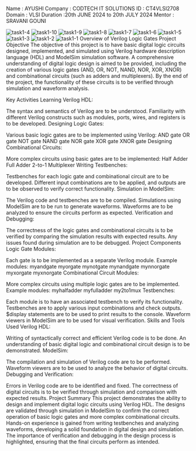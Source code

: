Name : AYUSHI  Company : CODTECH IT SOLUTIONS ID : CT4VLSI2708  Domain : VLSI Duration :20th JUNE 2024 to 20th JULY 2024 Mentor : SRAVANI GOUNI


![task1-4](https://github.com/ayushiraj0/CODTECH-Task1/assets/156299726/1bfd7b3c-78e7-41a4-8d41-4781953677a3)
![task1-10](https://github.com/ayushiraj0/CODTECH-Task1/assets/156299726/950fc1eb-0355-4d64-9df0-2ade78ecb9a3)
![task1-9](https://github.com/ayushiraj0/CODTECH-Task1/assets/156299726/d6d86a9a-89af-43af-91ca-61db8aeb3b13)
![task1-8](https://github.com/ayushiraj0/CODTECH-Task1/assets/156299726/c4f89e1d-7022-443d-ad8a-9dfaeae27391)
![task1-7](https://github.com/ayushiraj0/CODTECH-Task1/assets/156299726/87857ea4-c293-465d-8f86-3d4cb309c5dc)
![task1-6](https://github.com/ayushiraj0/CODTECH-Task1/assets/156299726/5ed4c4d2-0584-4042-a8d8-3a93f736f849)
![task1-5](https://github.com/ayushiraj0/CODTECH-Task1/assets/156299726/b8de4352-a878-4e32-81c3-211ffbaa60c2)
![task1-3](https://github.com/ayushiraj0/CODTECH-Task1/assets/156299726/5cbfac3f-72a4-48d7-a831-3e7da8706a59)
![task1-2](https://github.com/ayushiraj0/CODTECH-Task1/assets/156299726/1fc291b3-1a90-4b93-aafb-e6aca974f525)
![task1-1](https://github.com/ayushiraj0/CODTECH-Task1/assets/156299726/3dda4b49-f151-4111-bb4c-6725e2f321ac)
Overview of Verilog Logic Gates Project
Objective
The objective of this project is to have basic digital logic circuits designed, implemented, and simulated using Verilog hardware description language (HDL) and ModelSim simulation software. A comprehensive understanding of digital logic design is aimed to be provided, including the creation of various logic gates (AND, OR, NOT, NAND, NOR, XOR, XNOR) and combinational circuits (such as adders and multiplexers). By the end of the project, the functionality of these circuits is to be verified through simulation and waveform analysis.

Key Activities
Learning Verilog HDL:

The syntax and semantics of Verilog are to be understood.
Familiarity with different Verilog constructs such as modules, ports, wires, and registers is to be developed.
Designing Logic Gates:

Various basic logic gates are to be implemented using Verilog:
AND gate
OR gate
NOT gate
NAND gate
NOR gate
XOR gate
XNOR gate
Designing Combinational Circuits:

More complex circuits using basic gates are to be implemented:
Half Adder
Full Adder
2-to-1 Multiplexer
Writing Testbenches:

Testbenches for each logic gate and combinational circuit are to be developed.
Different input combinations are to be applied, and outputs are to be observed to verify correct functionality.
Simulation in ModelSim:

The Verilog code and testbenches are to be compiled.
Simulations using ModelSim are to be run to generate waveforms.
Waveforms are to be analyzed to ensure the circuits perform as expected.
Verification and Debugging:

The correctness of the logic gates and combinational circuits is to be verified by comparing the simulation results with expected results.
Any issues found during simulation are to be debugged.
Project Components
Logic Gate Modules:

Each gate is to be implemented as a separate Verilog module.
Example modules:
myandgate
myorgate
mynotgate
mynandgate
mynnorgate
myxorgate
myxnorgate
Combinational Circuit Modules:

More complex circuits using multiple logic gates are to be implemented.
Example modules:
myhalfadder
myfulladder
my2to1mux
Testbenches:

Each module is to have an associated testbench to verify its functionality.
Testbenches are to apply various input combinations and check outputs.
$display statements are to be used to print results to the console.
Waveform viewers in ModelSim are to be used for visual verification.
Skills and Tools Used
Verilog HDL:

Writing of syntactically correct and efficient Verilog code is to be done.
An understanding of basic digital logic and combinational circuit design is to be demonstrated.
ModelSim:

The compilation and simulation of Verilog code are to be performed.
Waveform viewers are to be used to analyze the behavior of digital circuits.
Debugging and Verification:

Errors in Verilog code are to be identified and fixed.
The correctness of digital circuits is to be verified through simulation and comparison with expected results.
Project Summary
This project demonstrates the ability to design and implement digital logic circuits using Verilog HDL. The designs are validated through simulation in ModelSim to confirm the correct operation of basic logic gates and more complex combinational circuits. Hands-on experience is gained from writing testbenches and analyzing waveforms, developing a solid foundation in digital design and simulation. The importance of verification and debugging in the design process is highlighted, ensuring that the final circuits perform as intended.
